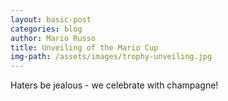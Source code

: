 ```yaml
---
layout: basic-post
categories: blog
author: Mario Russo
title: Unveiling of the Mario Cup
img-path: /assets/images/trophy-unveiling.jpg
---
```

Haters be jealous - we celebrate with champagne!